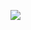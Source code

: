 <a href="../woodfiresodafire.html"><img src="http://firedpot.com/images/woodfiresodafire/paolastoke2.jpg" /></a>
